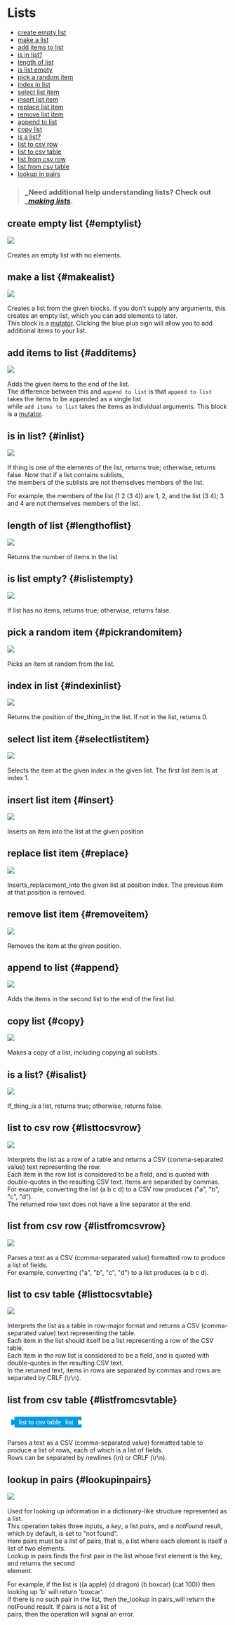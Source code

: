 # Lists

* [create empty list](lists.md#emptylist)
* [make a list](lists.md#makealist)
* [add items to list](lists.md#additems)
* [is in list?](lists.md#inlist)
* [length of list](lists.md#lengthoflist)
* [is list empty](lists.md#islistempty)
* [pick a random item](lists.md#pickrandomitem)
* [index in list](lists.md#indexinlist)
* [select list item](lists.md#selectlistitem)
* [insert list item](lists.md#insert)
* [replace list item](lists.md#replace)
* [remove list item](lists.md#removeitem)
* [append to list](lists.md#append)
* [copy list](lists.md#copy)
* [is a list?](lists.md#isalist)
* [list to csv row](lists.md#listtocsvrow)
* [list to csv table](lists.md#listtocsvtable)
* [list from csv row](lists.md#listfromcsvrow)
* [list from csv table](lists.md#listfromcsvtable)
* [lookup in pairs](lists.md#lookupinpairs)

> ### _Need additional help understanding lists? Check out _[_making lists_](http://appinventor.mit.edu/explore/ai2/support/concepts/lists.html).

## create empty list {#emptylist}

![](../.gitbook/assets/emptylist.png)

Creates an empty list with no elements.

## make a list {#makealist}

![](../.gitbook/assets/makealist.png)

Creates a list from the given blocks. If you don't supply any arguments, this creates an empty list, which you can add elements to later.  
This block is a [mutator](http://appinventor.mit.edu/explore/ai2/support/concepts/mutators.html). Clicking the blue plus sign will allow you to add additional items to your list.

## add items to list {#additems}

![](../.gitbook/assets/additems.png)

Adds the given items to the end of the list.  
The difference between this and `append to list` is that `append to list` takes the items to be appended as a single list  
while `add items to list` takes the items as individual arguments. This block is a [mutator](http://appinventor.mit.edu/explore/ai2/support/concepts/mutators.html).

## is in list? {#inlist}

![](../.gitbook/assets/inlist.png)

If thing is one of the elements of the list, returns true; otherwise, returns false. Note that if a list contains sublists,  
the members of the sublists are not themselves members of the list.

For example, the members of the list \(1 2 \(3 4\)\) are 1, 2, and the list \(3 4\); 3 and 4 are not themselves members of the list.

## length of list {#lengthoflist}

![](../.gitbook/assets/lengthoflist.png)

Returns the number of items in the list

## is list empty? {#islistempty}

![](../.gitbook/assets/islistempty.png)

If list has no items, returns true; otherwise, returns false.

## pick a random item {#pickrandomitem}

![](../.gitbook/assets/pickrandomitem.png)

Picks an item at random from the list.

## index in list {#indexinlist}

![](../.gitbook/assets/indexinlist.png)

Returns the position of the\_thing\_in the list. If not in the list, returns 0.

## select list item {#selectlistitem}

![](../.gitbook/assets/selectlistitem.png)

Selects the item at the given index in the given list. The first list item is at index 1.

## insert list item {#insert}

![](../.gitbook/assets/insert.png)

Inserts an item into the list at the given position

## replace list item {#replace}

![](../.gitbook/assets/replace.png)

Inserts\_replacement\_into the given list at position index. The previous item at that position is removed.

## remove list item {#removeitem}

![](../.gitbook/assets/removeitem.png)

Removes the item at the given position.

## append to list {#append}

![](../.gitbook/assets/append.png)

Adds the items in the second list to the end of the first list.

## copy list {#copy}

![](../.gitbook/assets/copy.png)

Makes a copy of a list, including copying all sublists.

## is a list? {#isalist}

![](../.gitbook/assets/isalist.png)

If\_thing\_is a list, returns true; otherwise, returns false.

## list to csv row {#listtocsvrow}

![](../.gitbook/assets/listtocsvrow.png)

Interprets the list as a row of a table and returns a CSV \(comma-separated value\) text representing the row.  
Each item in the row list is considered to be a field, and is quoted with double-quotes in the resulting CSV text. Items are separated by commas.  
For example, converting the list \(a b c d\) to a CSV row produces \("a", "b", "c", "d"\).  
The returned row text does not have a line separator at the end.

## list from csv row {#listfromcsvrow}

![](../.gitbook/assets/listfromcsvrow.png)

Parses a text as a CSV \(comma-separated value\) formatted row to produce a list of fields.  
For example, converting \("a", "b", "c", "d"\) to a list produces \(a b c d\).

## list to csv table {#listtocsvtable}

![](../.gitbook/assets/listtocsvtable.png)

Interprets the list as a table in row-major format and returns a CSV \(comma-separated value\) text representing the table.  
Each item in the list should itself be a list representing a row of the CSV table.  
Each item in the row list is considered to be a field, and is quoted with double-quotes in the resulting CSV text.  
In the returned text, items in rows are separated by commas and rows are separated by CRLF \(\r\n\).

## list from csv table {#listfromcsvtable}

![](../.gitbook/assets/listtocsvtable-1.png)

Parses a text as a CSV \(comma-separated value\) formatted table to produce a list of rows, each of which is a list of fields.  
Rows can be separated by newlines \(\n\) or CRLF \(\r\n\).

## lookup in pairs {#lookupinpairs}

![](../.gitbook/assets/lookupinpairs.png)

Used for looking up information in a dictionary-like structure represented as a list.  
This operation takes three inputs, a _key_, a list _pairs_, and a _notFound_ result, which by default, is set to "not found".  
Here pairs must be a list of pairs, that is, a list where each element is itself a list of two elements.  
Lookup in pairs finds the first pair in the list whose first element is the key, and returns the second  
element.

For example, if the list is \(\(a apple\) \(d dragon\) \(b boxcar\) \(cat 100\)\) then looking up 'b' will return 'boxcar'.  
If there is no such pair in the list, then the\_lookup in pairs\_will return the notFound result. If pairs is not a list of  
pairs, then the operation will signal an error.

